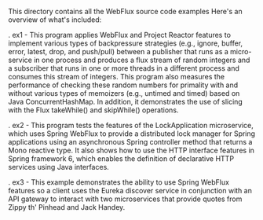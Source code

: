 This directory contains all the WebFlux source code examples Here's an
overview of what's included:

. ex1 - This program applies WebFlux and Project Reactor features to
        implement various types of backpressure strategies (e.g.,
        ignore, buffer, error, latest, drop, and push/pull) between a
        publisher that runs as a micro-service in one process and
        produces a flux stream of random integers and a subscriber
        that runs in one or more threads in a different process and
        consumes this stream of integers.  This program also measures
        the performance of checking these random numbers for primality
        with and without various types of memoizers (e.g., untimed and
        timed) based on Java ConcurrentHashMap.  In addition, it
        demonstrates the use of slicing with the Flux takeWhile() and
        skipWhile() operations.

. ex2 - This program tests the features of the LockApplication
        microservice, which uses Spring WebFlux to provide a
        distributed lock manager for Spring applications using an
        asynchronous Spring controller method that returns a Mono
        reactive type.  It also shows how to use the HTTP interface
        features in Spring framework 6, which enables the definition
        of declarative HTTP services using Java interfaces.

. ex3 - This example demonstrates the ability to use Spring WebFlux
        features so a client uses the Eureka discover service in
        conjunction with an API gateway to interact with two
        microservices that provide quotes from Zippy th' Pinhead and
        Jack Handey.

